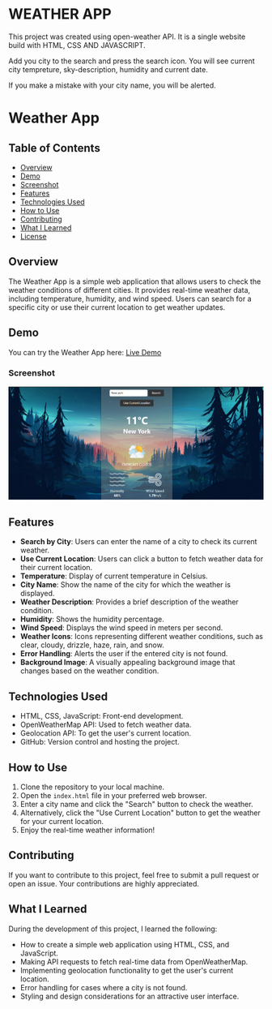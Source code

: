 # WEATHER APP

This project was created using open-weather API. It is a single website build with HTML, CSS AND JAVASCRIPT.

Add you city to the search and press the search icon. You will see current city tempreture, sky-description, humidity and current date.

If you make a mistake with your city name, you will be alerted.


# Weather App

## Table of Contents
- [Overview](#overview)
- [Demo](#demo)
- [Screenshot](#screenshot)
- [Features](#features)
- [Technologies Used](#technologies-used)
- [How to Use](#how-to-use)
- [Contributing](#contributing)
- [What I Learned](#what-i-learned)
- [License](#license)

## Overview
The Weather App is a simple web application that allows users to check the weather conditions of different cities. It provides real-time weather data, including temperature, humidity, and wind speed. Users can search for a specific city or use their current location to get weather updates.

## Demo
You can try the Weather App here: [Live Demo](#)

### Screenshot

![](./images/preview.png)

## Features
- **Search by City**: Users can enter the name of a city to check its current weather.
- **Use Current Location**: Users can click a button to fetch weather data for their current location.
- **Temperature**: Display of current temperature in Celsius.
- **City Name**: Show the name of the city for which the weather is displayed.
- **Weather Description**: Provides a brief description of the weather condition.
- **Humidity**: Shows the humidity percentage.
- **Wind Speed**: Displays the wind speed in meters per second.
- **Weather Icons**: Icons representing different weather conditions, such as clear, cloudy, drizzle, haze, rain, and snow.
- **Error Handling**: Alerts the user if the entered city is not found.
- **Background Image**: A visually appealing background image that changes based on the weather condition.

## Technologies Used
- HTML, CSS, JavaScript: Front-end development.
- OpenWeatherMap API: Used to fetch weather data.
- Geolocation API: To get the user's current location.
- GitHub: Version control and hosting the project.

## How to Use
1. Clone the repository to your local machine.
2. Open the `index.html` file in your preferred web browser.
3. Enter a city name and click the "Search" button to check the weather.
4. Alternatively, click the "Use Current Location" button to get the weather for your current location.
5. Enjoy the real-time weather information!

## Contributing
If you want to contribute to this project, feel free to submit a pull request or open an issue. Your contributions are highly appreciated.

## What I Learned
During the development of this project, I learned the following:
- How to create a simple web application using HTML, CSS, and JavaScript.
- Making API requests to fetch real-time data from OpenWeatherMap.
- Implementing geolocation functionality to get the user's current location.
- Error handling for cases where a city is not found.
- Styling and design considerations for an attractive user interface.






